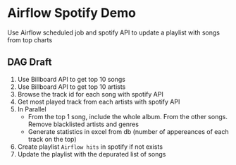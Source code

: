 # Airflow Spotify Demo

Use Airflow scheduled job and spotify API to update a playlist with songs from top charts

## DAG Draft

1. Use Billboard API to get top 10 songs
2. Use Billboard API to get top 10 artists
3. Browse the track id for each song with spotify API
4. Get most played track from each artists with spotify API
5. In Parallel
    - From the top 1 song, include the whole album. From the other songs. Remove blacklisted artists and genres
    - Generate statistics in excel from db (number of appereances of each track on the top)
6. Create playlist `Airflow hits` in spotify if not exists
7. Update the playlist with the depurated list of songs
